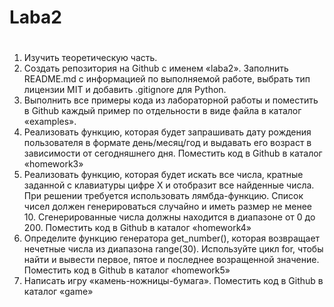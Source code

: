 # Laba2
#
1. Изучить теоретическую часть.
2. Создать репозитория на Github с именем «laba2». Заполнить
README.md с информацией по выполняемой работе, выбрать тип
лицензии MIT и добавить .gitignore для Python.
3. Выполнить все примеры кода из лабораторной работы и
поместить в Github каждый пример по отдельности в виде файла в
каталог «examples».
3. Реализовать функцию, которая будет запрашивать дату рождения
пользователя в формате день/месяц/год и выдавать его возраст в
зависимости от сегодняшнего дня. Поместить код в Github в каталог
«homework3»
4. Реализовать функцию, которая будет искать все числа, кратные
заданной с клавиатуры цифре X и отобразит все найденные числа. При
решении требуется использовать лямбда-функцию. Список чисел должен
генерироваться случайно и иметь размер не менее 10. Сгенерированные
числа должны находится в диапазоне от 0 до 200. Поместить код в Github
в каталог «homework4»
5. Определите функцию генератора get_number(), которая
возвращает нечетные числа из диапазона range(30). Используйте цикл for,
чтобы найти и вывести первое, пятое и последнее возращенной значение.
Поместить код в Github в каталог «homework5»
6. Написать игру «камень-ножницы-бумага». Поместить код в
Github в каталог «game»